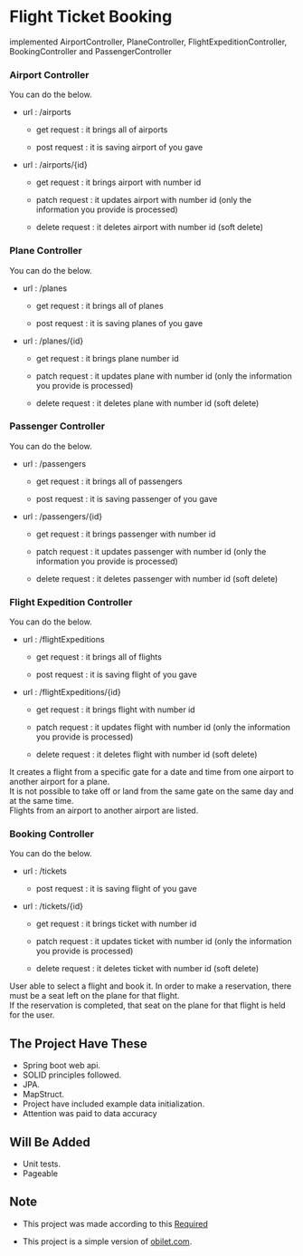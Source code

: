 # Flight Ticket Booking

implemented AirportController, PlaneController, FlightExpeditionController, BookingController and PassengerController

### Airport Controller

You can do the below.

- url : /airports

	- get request : it brings all of airports

	- post request : it is saving airport of you gave 

- url : /airports/{id}

	- get request : it brings airport with number id
	
	- patch request : it updates airport with number id (only the information you provide is processed)
	
	- delete request : it deletes airport with number id (soft delete)


### Plane Controller

You can do the below.

- url : /planes

	- get request : it brings all of planes

	- post request : it is saving planes of you gave 

- url : /planes/{id}

	- get request : it brings plane number id
	
	- patch request : it updates plane with number id (only the information you provide is processed)
	
	- delete request : it deletes plane with number id (soft delete)


### Passenger Controller

You can do the below.

- url : /passengers

	- get request : it brings all of passengers

	- post request : it is saving passenger of you gave 

- url : /passengers/{id}

	- get request : it brings passenger with number id
	
	- patch request : it updates passenger with number id (only the information you provide is processed)
	
	- delete request : it deletes passenger with number id (soft delete)


### Flight Expedition Controller

You can do the below.

- url : /flightExpeditions

	- get request : it brings all of flights

	- post request : it is saving flight of you gave 

- url : /flightExpeditions/{id}

	- get request : it brings flight with number id
	
	- patch request : it updates flight with number id (only the information you provide is processed)
	
	- delete request : it deletes flight with number id (soft delete)


It creates a flight from a specific gate for a date and time from one airport to another airport for a plane.  
It is not possible to take off or land from the same gate on the same day and at the same time.  
Flights from an airport to another airport are listed.


### Booking Controller

You can do the below.

- url : /tickets

	- post request : it is saving flight of you gave 

- url : /tickets/{id}

	- get request : it brings ticket with number id
	
	- patch request : it updates ticket with number id (only the information you provide is processed)
	
	- delete request : it deletes ticket with number id (soft delete)

User able to select a flight and book it. In order to make a reservation, there must be a seat left on the plane for that flight.  
If the reservation is completed, that seat on the plane for that flight is held for the user.  


## The Project Have These

* Spring boot web api.
* SOLID principles followed.
* JPA.
* MapStruct.
* Project have included example data initialization. 
* Attention was paid to data accuracy 


## Will Be Added
* Unit tests.
* Pageable



## Note
- This project was made according to this [Required](RequiredForTheProject.md)
* This project is a simple version of [obilet.com](https://www.obilet.com/ucak-bileti).  
